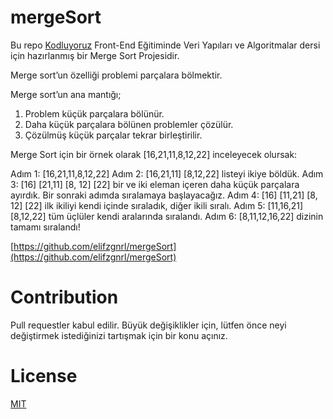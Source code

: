 # mergeSort
Bu repo [Kodluyoruz](https://www.kodluyoruz.org/) Front-End Eğitiminde Veri Yapıları ve Algoritmalar dersi için hazırlanmış bir 
Merge Sort Projesidir.

Merge sort’un özelliği problemi parçalara bölmektir. 

Merge sort’un ana mantığı;
1. Problem küçük parçalara bölünür.
2. Daha küçük parçalara bölünen problemler çözülür.
3. Çözülmüş küçük parçalar tekrar birleştirilir.

Merge Sort için bir örnek olarak [16,21,11,8,12,22] inceleyecek olursak:

Adım 1: [16,21,11,8,12,22]
Adım 2: [16,21,11] [8,12,22] listeyi ikiye böldük.
Adım 3: [16] [21,11] [8, 12] [22] bir ve iki eleman içeren daha küçük parçalara ayırdık. Bir sonraki adımda sıralamaya başlayacağız.
Adım 4: [16] [11,21] [8, 12] [22] ilk ikiliyi kendi içinde sıraladık, diğer ikili sıralı.
Adım 5: [11,16,21] [8,12,22] tüm üçlüler kendi aralarında sıralandı.
Adım 6: [8,11,12,16,22] dizinin tamamı sıralandı!

[https://github.com/elifzgnrl/mergeSort](https://github.com/elifzgnrl/mergeSort)
  
# Contribution
Pull requestler kabul edilir. Büyük değişiklikler için, lütfen önce neyi değiştirmek istediğinizi tartışmak için bir konu açınız.

# License
[MIT](https://choosealicense.com/licenses/mit/)
